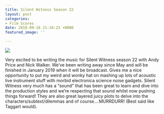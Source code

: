 ```yaml
---
title: Silent Witness Season 22
layout: post
categories:
- Film Scores
date: 2018-09-16 21:34:23 +0000
featured_image: ''

---
```

![](https://res.cloudinary.com/dwr9rwmo1/image/upload/c_scale,w_300,dpr_auto/v1537652117/silent-cast-5193a66-300x200.jpg)

Very excited to be writing the music for Silent Witness season 22 with Andy Price and Nick Walker. We’ve been writing away since May and will be finished in January 2019 when it will be broadcast. Gives me a nice opportunity to put my weird and wonky hat on mashing up lots of acoustic live instrument stuff with morbid electronica science noise gadgets. Silent Witness very much has a “sound” that has been great to learn and dive into the production styles and we’re respecting that sound whilst now pushing things forward! They are also great layered juicy plots to delve into the characters/subtext/dilemmas and of course….MURRDURR! (Best said like Taggart would).